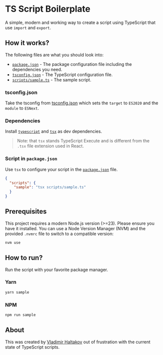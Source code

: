 # TS Script Boilerplate

A simple, modern and working way to create a script using TypeScript that use `import` and `export`.

## How it works?

The following files are what you should look into:

- [`package.json`](./package.json) - The package configuration file including the dependencies you need.
- [`tsconfig.json`](./tsconfig.json) - The TypeScript configuration file.
- [`scripts/sample.ts`](./scripts/sample.ts) - The sample script.

### tsconfig.json

Take the tsconfig from [tsconfig.json](./tsconfig.json) which sets the `target` to `ES2020` and the `module` to `ESNext`.

### Dependencies

Install [`typescript`](https://www.npmjs.com/package/typescript) and [`tsx`](https://www.npmjs.com/package/tsx) as dev dependencies.

> Note: that `tsx` stands TypeScript Execute and is different from the `.tsx` file extension used in React.

### Script in `package.json`

Use `tsx` to configure your script in the [`package.json`](./package.json) file.

```json
{
  "scripts": {
    "sample": "tsx scripts/sample.ts"
  }
}
```

## Prerequisites

This project requires a modern Node.js version (>=23). Please ensure you have it installed. You can use a Node Version Manager (NVM) and the provided `.nvmrc` file to switch to a compatible version:

```bash
nvm use
```

## How to run?

Run the script with your favorite package manager.

### Yarn

```bash
yarn sample
```

### NPM

```bash
npm run sample
```

## About

This was created by [Vladimir Haltakov](https://haltakov.net) out of frustration with the current state of TypeScript scripts.
